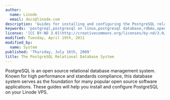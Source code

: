 ```yaml
---
author:
  name: Linode
  email: docs@linode.com
description: 'Guides for installing and configuring the PostgreSQL relational database management system.'
keywords: 'postgreql,postgresql on linux,postgresql database,rdbms,open source database'
license: '[CC BY-ND 3.0](http://creativecommons.org/licenses/by-nd/3.0/us/)'
modified: Tuesday, April 19th, 2011
modified_by:
  name: System
published: 'Thursday, July 16th, 2009'
title: The PostgreSQL Relational Database System
---
```


PostgreSQL is an open source relational database management system. Known for high performance and standards compliance, this database system serves as the foundation for many popular open source software applications. These guides will help you install and configure PostgreSQL on your Linode VPS.
